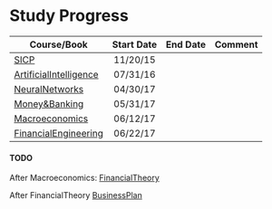 Study Progress
===

|Course/Book       |  Start Date  |  End Date  |     Comment     |
|------------------|:------------:|:----------:|:---------------:|
|[SICP](https://github.com/CrazyAlvaro/6.001-SICP)|11/20/15|     |          |
|[ArtificialIntelligence](https://github.com/CrazyAlvaro/6.034-Artificial-Intelligence)|07/31/16|     |          |
|[NeuralNetworks](https://github.com/CrazyAlvaro/Course-Study/tree/master/NeuralNetworks)|04/30/17|     |          |
|[Money&Banking](https://github.com/CrazyAlvaro/Course-Study/tree/master/MoneyBanking)|05/31/17|     |          |
|[Macroeconomics](https://github.com/CrazyAlvaro/Course-Study/tree/master/Macroeconomics)|06/12/17|||
|[FinancialEngineering](https://github.com/CrazyAlvaro/Course-Study/tree/master/FinancialEngineering)|06/22/17|||


#### TODO
After Macroeconomics: [FinancialTheory](https://ocw.mit.edu/courses/sloan-school-of-management/15-401-finance-theory-i-fall-2008/index.htm)

After FinancialTheory [BusinessPlan](https://ocw.mit.edu/courses/sloan-school-of-management/15-s21-nuts-and-bolts-of-business-plans-january-iap-2014/index.htm)
